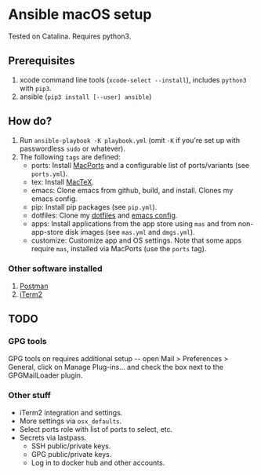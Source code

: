 # Ansible macOS setup

Tested on Catalina. Requires python3.

## Prerequisites

1. xcode command line tools (`xcode-select --install`), includes `python3` with `pip3`.
1. ansible (`pip3 install [--user] ansible`)

## How do?

1. Run `ansible-playbook -K playbook.yml` (omit `-K` if you're set up with passwordless `sudo` or whatever).
1. The following `tags` are defined:
    - ports:     Install [MacPorts](https://www.macports.org/) and a configurable list of ports/variants (see `ports.yml`).
    - tex:       Install [MacTeX](https://www.tug.org/mactex/).
    - emacs:     Clone emacs from github, build, and install. Clones my emacs config.
    - pip:       Install pip packages (see `pip.yml`).
    - dotfiles:  Clone my [dotfiles](https://github.com/conleym/dotfiles) and
     [emacs config](https://github.com/conleym/dot-emacs).
    - apps:      Install applications from the app store using `mas` and from non-app-store disk images (see `mas.yml` and `dmgs.yml`).
    - customize: Customize app and OS settings. 
     Note that some apps require `mas`, installed via MacPorts (use the `ports` tag).

### Other software installed

1. [Postman](https://www.postman.com/)
1. [iTerm2](https://https://www.iterm2.com/downloads.html)

## TODO

### GPG tools

GPG tools on requires additional setup -- open Mail > Preferences > General, click on Manage Plug-ins...
and check the box next to the GPGMailLoader plugin.

### Other stuff

* iTerm2 integration and settings.
* More settings via `osx_defaults`.
* Select ports role with list of ports to select, etc.
* Secrets via lastpass.
    * SSH public/private keys.
    * GPG public/private keys.
    * Log in to docker hub and other accounts.
